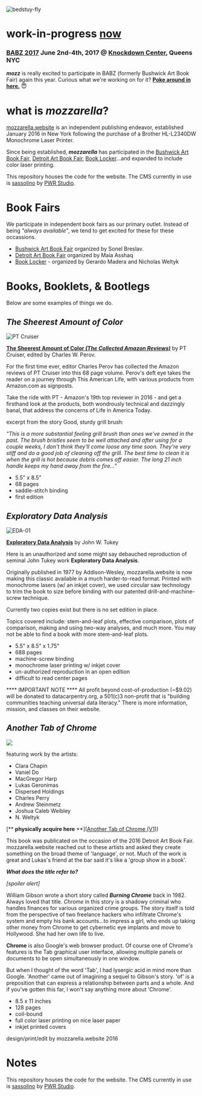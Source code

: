 ![bedstuy-fly](pi.mozz/assets/handymozz-V2-12b.jpg)

# work-in-progress [now](babz-2017)
### [BABZ 2017](http://blondeartbooks.com) June 2nd-4th, 2017 @ [Knockdown Center](http://knockdown.center), Queens NYC

**_mozz_** is really excited to participate in BABZ (formerly Bushwick Art Book Fair) again this year. Curious what we're working on for it? **[Poke around in here.](babz-2017)** 😇


# what is _mozzarella_?

[mozzarella.website](http://mozzarella.website) is an independent publishing endeavor, established January 2016 in New York following the purchase of a Brother HL-L2340DW Monochrome Laser Printer. 

Since being established, **_mozzarella_** has participated in the [Bushwick Art Book Fair](https://blondeartbooks.com/2016/06/09/babz-fair-2016-bushwick-art-book-zine-fair/),  [Detroit Art Book Fair](http://www.dittoditto.org/detroit-art-book-fair/), [Book Locker](http://booklocker.us)...and expanded to include color laser printing.

This repository houses the code for the website. The CMS currently in use is [sassolino](http://www.pwr-stud.io/sassolino) by [PWR Studio](http://www.pwr-stud.io).

# Book Fairs

We participate in independent book fairs as our primary outlet. Instead of being _"always available"_, we tend to get excited for these for these occassions. 

- [Bushwick Art Book Fair](https://blondeartbooks.com/2016/06/09/babz-fair-2016-bushwick-art-book-zine-fair/) organized by Sonel Breslav. 
- [Detroit Art Book Fair](http://www.dittoditto.org/detroit-art-book-fair/) organized by Maia Asshaq
- [Book Locker](http://booklocker.us) - organized by Gerardo Madera and Nicholas Weltyk

# Books, Booklets, & Bootlegs

Below are some examples of things we do.

## _The Sheerest Amount of Color_
![PT Cruiser](pi.mozz/shop/mozz333-01.jpg)

[**The Sheerest Amount of Color _(The Collected Amazon Reviews)_**](http://www.ebay.com/itm/The-Sheerest-Amount-of-Color-short-stories-by-PT-Cruiser-First-Edition-2016/152367960179) by PT Cruiser, edited by Charles W. Perov. 

For the first time ever, editor Charles Perov has collected the Amazon reviews of PT Cruiser into this 68 page volume. Perov's deft eye takes the reader on a journey through This American Life, with various products from Amazon.com as signposts. 

Take the ride with PT - Amazon's 19th top reviewer in 2016 - and get a firsthand look at the products, both wondrously technical and dazzingly banal, that address the concerns of Life in America Today.

excerpt from the story Good, sturdy grill brush:
	
_"This is a more substantial feeling grill brush than ones we've owned in the past. The brush bristles seem to be well attached and after using for a couple weeks, I don't think they'll come loose any time soon. They're very stiff and do a good job of cleaning off the grill. The best time to clean it is when the grill is hot because debris comes off easier. The long 21 inch handle keeps my hand away from the fire..."_

- 5.5" x 8.5"
- 68 pages
- saddle-stitch binding
- first edition

## _Exploratory Data Analysis_
![EDA-01](pi.mozz/shop/mozz404-EDA-01.jpg)

[**Exploratory Data Analysis**](http://www.ebay.com/itm/Exploratory-Data-Analysis-barely-readable-independently-published-reproduction/152370010036) by John W. Tukey

Here is an unauthorized and some might say debauched reproduction of seminal John Tukey work **Exploratory Data Analysis**. 

Originally published in 1977 by Addison-Wesley, mozzarella.website is now making this classic available in a much harder-to-read format. Printed with monochrome lasers (w/ an inkjet cover), we used circular saw technology to trim the book to size before binding with our patented drill-and-machine-screw technique. 

Currently two copies exist but there is no set edition in place.

Topics covered include: stem-and-leaf plots, effective comparison, plots of comparison, making and using two-way analyses, and much more. You may not be able to find a book with more stem-and-leaf plots.

- 5.5" x 8.5" x 1.75"
- 688 pages
- machine-screw binding
- monochrome laser printing w/ inkjet cover
- un-authorized reproduction in an open edition
- difficult to read center pages

**** IMPORTANT NOTE **** 
All profit beyond cost-of-production (~$9.02) will be donated to datacarpentry.org, a 501(c)3 non-profit that is "building communities teaching universal data literacy." There is more information, mission, and classes on their website.

## _Another Tab of Chrome_

![](pi.mozz/shop/tabsChrome-01-front.gif)

featuring work by the artists:

- Clara Chapin
- Vaniel Do 
- MacGregor Harp
- Lukas Geronimas
- Dispersed Holdings
- Charles Perry
- Andrew Steinmetz
- Joshua Caleb Weibley
- N. Weltyk

[** **physically acquire here** **]([Another Tab of Chrome (V1)](http://www.ebay.com/itm/Another-Tab-of-Chrome-V1-2016-Independent-Contemporary-Fine-Art-Publication/152367989103))

This book was publicated on the occasion of the 2016 Detroit Art Book Fair. 
mozzarella.website reached out to these artists and asked they create something on the broad theme of 'language', or not. Much of the work is great and Lukas's friend at the bar said it's like a 'group show in a book'. 

**_What does the title refer to?_**

_[spoiler alert]_ 

William Gibson wrote a short story called _**Burning Chrome**_ back in 1982. Always loved that title. _Chrome_ in this story is a shadowy criminal who handles finances for various organized crime groups. The story itself is told from the perspective of two freelance hackers who infiltrate Chrome's system and empty his bank accounts...to impress a girl, who ends up taking other money from Chrome to get cybernetic eye implants and move to Hollywood. She had her own life to live.

**Chrome** is also Google's web browser product. Of course one of Chrome's features is the Tab graphical user interface, allowing multiple panels or documents to be open simultaneously in one window.

But when I thought of the word 'Tab', I had lysergic acid in mind more than Google. 'Another' came out of imagining a sequel to Gibson's story. 'of' is a preposition that can express a relationship between parts and a whole. And if you've gotten this far, I won't say anything more about 'Chrome'. 

- 8.5 x 11 inches
- 128 pages
- coil-bound
- full color laser printing on nice laser paper
- inkjet printed covers


design/print/edit by mozzarella.website 2016

# Notes
This repository houses the code for the website. The CMS currently in use is [sassolino](http://www.pwr-stud.io/sassolino) by [PWR Studio](http://www.pwr-stud.io).